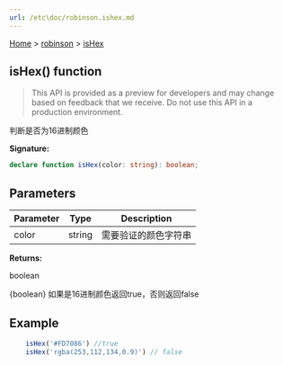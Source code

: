 ```yaml
---
url: /etc\doc/robinson.ishex.md
---
```

[Home](./index.md) > [robinson](./robinson.md) > [isHex](./robinson.ishex.md)

## isHex() function

> This API is provided as a preview for developers and may change based on feedback that we receive. Do not use this API in a production environment.

判断是否为16进制颜色

**Signature:**

```typescript
declare function isHex(color: string): boolean;
```

## Parameters

|  Parameter | Type | Description |
|  --- | --- | --- |
|  color | string | 需要验证的颜色字符串 |

**Returns:**

boolean

{boolean} 如果是16进制颜色返回true，否则返回false

## Example

```JavaScript
    isHex('#FD7086') //true
    isHex('rgba(253,112,134,0.9)') // false
```
